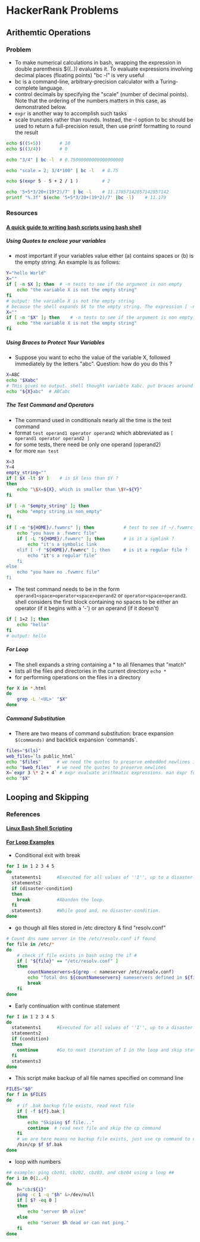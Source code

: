 
# HackerRank Problems

## Arithemtic Operations

### Problem

- To make numerical calculations in bash, wrapping the expression in double parenthesis $((..)) evaluates it. To evaluate expressions involving decimal places (floating points) "bc -l" is very useful
- bc is a command-line, arbitrary-precision calculator with a Turing-complete
language.
- control decimals by specifying the "scale" (number of decimal points). Note that the ordering of the numbers matters in this case, as demonstrated below.
- `expr` is another way to accomplish such tasks
- scale truncates rather than rounds. Instead, the -l option to bc should be used to return a full-precision result, then use printf formatting to round the result

```bash
echo $((5+5))       # 10
echo $((3/4))       # 0

echo "3/4" | bc -l  # 0.75000000000000000000

echo "scale = 2; 3/4*100" | bc -l   # 0.75

echo $(expr 5 - 5 + 2 / 1 )         # 2

echo '5+5*3/20+(19*2)/7' | bc -l    # 11.17857142857142857142
printf "%.3f" $(echo '5+5*3/20+(19*2)/7' |bc -l)    # 11.179
```

### Resources

#### [A quick guide to writing bash scripts using bash shell](https://www.panix.com/~elflord/unix/bash-tute.html)

##### Using Quotes to enclose your variables 

- most important if your variables value either (a) contains spaces or (b) is the empty string. An example is as follows:

```bash
Y="hello World"
X=""
if [ -n $X ]; then 	# -n tests to see if the argument is non empty
	echo "the variable X is not the empty string"
fi
# output: the variable X is not the empty string
# because the shell expands $X to the empty string. The expression [ -n ] returns true (since it is not provided with an argument). A better script would have been:
X=""
if [ -n "$X" ]; then 	# -n tests to see if the argument is non empty
	echo "the variable X is not the empty string"
fi
```

##### Using Braces to Protect Your Variables

- Suppose you want to echo the value of the variable X, followed immediately by the letters "abc". Question: how do you do this ?

```bash
X=ABC
echo "$Xabc"
# THis gives no output. shell thought variable Xabc. put braces around X to seperate it from the other characters.
echo "${X}abc"  # ABCabc
```

##### The Test Command and Operators

- The command used in conditionals nearly all the time is the test command
- format `test operand1 operator operand2` which abbreviated as `[ operand1 operator operand2 ]`
- for some tests, there need be only one operand (operand2)
- for more `man test`

```bash
X=3
Y=4
empty_string=""
if [ $X -lt $Y ]	# is $X less than $Y ? 
then
	echo "\$X=${X}, which is smaller than \$Y=${Y}"
fi

if [ -n "$empty_string" ]; then
	echo "empty string is non_empty"
fi

if [ -e "${HOME}/.fvwmrc" ]; then 			# test to see if ~/.fvwmrc exists
	echo "you have a .fvwmrc file"
	if [ -L "${HOME}/.fvwmrc" ]; then 		# is it a symlink ?  
		echo "it's a symbolic link
	elif [ -f "${HOME}/.fvwmrc" ]; then 	# is it a regular file ?
		echo "it's a regular file"
	fi
else
	echo "you have no .fvwmrc file"
fi
```

- The test command needs to be in the form `operand1<space>operator<space>operand2` or `operator<space>operand2`. shell considers the first block containing no spaces to be either an operator (if it begins with a '-') or an operand (if it doesn't)

```bash
if [ 1=2 ]; then 
	echo "hello"
fi
# output: hello
```

##### For Loop

- The shell expands a string containing a * to all filenames that "match"
- lists all the files and directories in the current directory `echo *`
- for performing operations on the files in a directory

```bash
for X in *.html
do
    grep -L '<UL>' "$X"
done
```

##### Command Substitution

- There are two means of command substitution: brace expansion `$(commands)` and backtick expansion \`commands`.

```bash
files="$(ls)"
web_files=`ls public_html`
echo "$files"      # we need the quotes to preserve embedded newlines in $files
echo "$web_files"  # we need the quotes to preserve newlines 
X=`expr 3 \* 2 + 4` # expr evaluate arithmatic expressions. man expr for details.
echo "$X"
```

## Looping and Skipping

### References

#### [Linux Bash Shell Scripting](https://bash.cyberciti.biz/guide/Main_Page)
#### [For Loop Examples](https://www.cyberciti.biz/faq/bash-for-loop/)

- Conditional exit with break

```bash
for I in 1 2 3 4 5
do
  statements1      #Executed for all values of ''I'', up to a disaster-condition if any.
  statements2
  if (disaster-condition)
  then
    break          #Abandon the loop.
  fi
  statements3      #While good and, no disaster-condition.
done
```

- go though all files stored in /etc directory & find "resolv.conf"

```bash
# Count dns name server in the /etc/resolv.conf if found
for file in /etc/*
do
    # check if file exists in bash using the if #  
    if [ "${file}" == "/etc/resolv.conf" ]
    then
        countNameservers=$(grep -c nameserver /etc/resolv.conf)
        echo "Total dns ${countNameservers} nameservers defined in ${file}"
        break
    fi
done
```

- Early continuation with continue statement

```bash
for I in 1 2 3 4 5
do
  statements1      #Executed for all values of ''I'', up to a disaster-condition if any.
  statements2
  if (condition)
  then
    continue       #Go to next iteration of I in the loop and skip statements3
  fi
  statements3
done
```

- This script make backup of all file names specified on command line

```bash
FILES="$@"
for f in $FILES
do
    # if .bak backup file exists, read next file
    if [ -f ${f}.bak ]
    then
        echo "Skiping $f file..."
        continue  # read next file and skip the cp command
    fi
    # we are here means no backup file exists, just use cp command to copy file
    /bin/cp $f $f.bak
done
```

- loop with numbers

```bash
## example: ping cbz01, cbz02, cbz03, and cbz04 using a loop ##
for i in 0{1..4}
do
    h="cbz${i}"
    ping -c 1 -q "$h" &>/dev/null
    if [ $? -eq 0 ]
    then
        echo "server $h alive"
    else
        echo "server $h dead or can not ping."
    fi
done
```